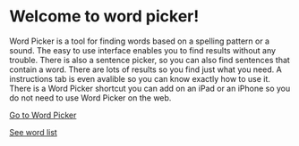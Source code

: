 # Welcome to word picker!

Word Picker is a tool for finding words based on a spelling pattern or a sound. The easy to use interface enables you to find results without any trouble. There is also a sentence picker, so you can also find sentences that contain a word. There are lots of results so you find just what you need. A instructions tab is even avalible so you can know exactly how to use it. There is a Word Picker shortcut you can add on an iPad or an iPhone so you do not need to use Word Picker on the web.

[Go to Word Picker](http://www.johanneschan.com/wordpicker/wordpicker.html)

[See word list](http://www.johanneschan.com/wordpicker/eb-flask/10000words.txt)
